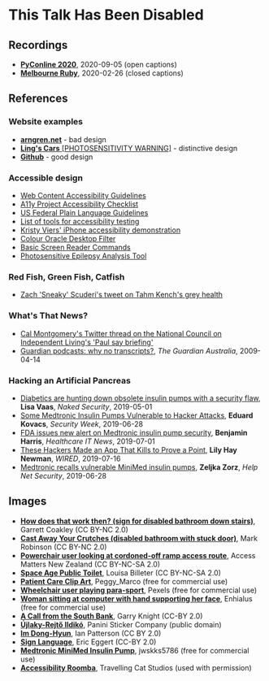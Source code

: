 # This Talk Has Been Disabled

## Recordings
 
* [**PyConline 2020**](https://youtube.com/watch?v=UnJ9MgmKrGg), 2020-09-05 (open captions)
* [**Melbourne Ruby**](https://youtube.com/watch?v=wPlDNZtQ6QM), 2020-02-26 (closed captions)

## References

### Website examples

* [**arngren.net**](http://arngren.net) - bad design
* [**Ling's Cars** [PHOTOSENSITIVITY WARNING]](https://lingscars.com/) - distinctive design
* [**Github**](https://github.com) - good design

### Accessible design

* [Web Content Accessibility Guidelines](https://www.w3.org/WAI/standards-guidelines/wcag/)
* [A11y Project Accessibility Checklist](https://a11yproject.com/checklist/)
* [US Federal Plain Language Guidelines](https://plainlanguage.gov/guidelines/)
* [List of tools for accessibility testing](https://www.w3.org/WAI/ER/tools/)
* [Kristy Viers' iPhone accessibility demonstration](https://twitter.com/Kristy_Viers/status/1287189581926981634)
* [Colour Oracle Desktop Filter](http://colororacle.org)
* [Basic Screen Reader Commands](https://developer.paciellogroup.com/blog/2015/01/basic-screen-reader-commands-for-accessibility-testing/)
* [Photosensitive Epilepsy Analysis Tool](https://trace.umd.edu/peat)

### Red Fish, Green Fish, Catfish

* [Zach 'Sneaky' Scuderi's tweet on Tahm Kench's grey health](https://twitter.com/Sneaky/status/623598093674483712)

### What's That News?

* [Cal Montgomery's Twitter thread on the National Council on Independent Living's 'Paul say briefing'](https://twitter.com/Cal__Montgomery/status/1285034180397748230)
* [Guardian podcasts: why no transcripts?](https://www.theguardian.com/help/insideguardian/2009/apr/14/blogpost), *The Guardian Australia*, 2009-04-14

### Hacking an Artificial Pancreas

* [Diabetics are hunting down obsolete insulin pumps with a security flaw](https://nakedsecurity.sophos.com/2019/05/01/diabetics-are-hunting-down-obsolete-insulin-pumps-with-a-security-flaw/), **Lisa Vaas**, *Naked Security*, 2019-05-01
* [Some Medtronic Insulin Pumps Vulnerable to Hacker Attacks](https://www.securityweek.com/some-medtronic-insulin-pumps-vulnerable-hacker-attacks), **Eduard Kovacs**, *Security Week*, 2019-06-28
* [FDA issues new alert on Medtronic insulin pump security](https://www.healthcareitnews.com/news/fda-issues-new-alert-medtronic-insulin-pump-security), **Benjamin Harris**, *Healthcare IT News*, 2019-07-01
* [These Hackers Made an App That Kills to Prove a Point](https://www.wired.com/story/medtronic-insulin-pump-hack-app/), **Lily Hay Newman**, *WIRED*, 2019-07-16
* [Medtronic recalls vulnerable MiniMed insulin pumps](https://www.helpnetsecurity.com/2019/06/28/hackable-medtronic-insulin-pumps-recall/), **Zeljka Zorz**, *Help Net Security*, 2019-06-28

## Images

- [**How does that work then? (sign for disabled bathroom down stairs)**](http://bit.ly/tthbd05), Garrett Coakley (CC BY-NC 2.0)
- [**Cast Away Your Crutches (disabled bathroom with stuck door)**](http://bit.ly/tthbd06), Mark Robinson (CC BY-NC 2.0)
- [**Powerchair user looking at cordoned-off ramp access route**](http://bit.ly/tthbd07), Access Matters New Zealand (CC BY-NC-SA 2.0)
- [**Space Age Public Toilet**](http://bit.ly/tthbd08), Louisa Billeter (CC BY-NC-SA 2.0)
- [**Patient Care Clip Art**](http://bit.ly/tthbd11), Peggy_Marco (free for commercial use)
- [**Wheelchair user playing para-sport**](http://bit.ly/tthbd11-0), Pexels (free for commercial use)
- [**Woman sitting at computer with hand supporting her face**](http://bit.ly/tthbd36), Enhialus (free for commercial use)
- [**A Call from the South Bank**](http://bit.ly/tthbd43), Garry Knight (CC-BY 2.0)
- [**Újlaky-Rejtő Ildikó**](https://commons.wikimedia.org/wiki/File:Idik%C3%B3_%C3%9Ajlaky-Rejt%C5%91.jpg), Panini Sticker Company (public domain)
- [**Im Dong-Hyun**](http://bit.ly/tthbd47), Ian Patterson (CC BY 2.0)
- [**Sign Language**](http://bit.ly/tthbd55), Eric Eggert (CC-BY 2.0)
- [**Medtronic MiniMed Insulin Pump**](http://bit.ly/tthbd64), jwskks5786 (free for commercial use)
- [**Accessibility Roomba**](http://bit.ly/tthbd75), Travelling Cat Studios (used with permission)
